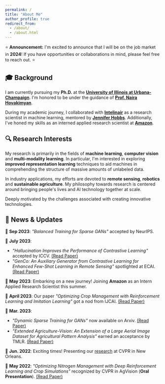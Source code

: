 ```yaml
---
permalink: /
title: "About Me"
author_profile: true
redirect_from: 
  - /about/
  - /about.html
---
```


⭐ **Announcement:** I'm excited to announce that I will be on the job market in **2024**! If you have opportunities or collaborations in mind, please feel free to reach out. ⭐


## 🎓 **Background**

I am currently pursuing my **Ph.D.** at the [**University of Illinois at Urbana-Champaign**](https://illinois.edu/). I'm honored to be under the guidance of [**Prof. Naira Hovakimyan**](https://naira.mechse.illinois.edu/sciencex_teams/naira-hovakimyan/). 

During my academic journey, I collaborated with [**Intelinair**](https://www.intelinair.com/) as a research scientist in machine learning, mentored by [**Jennifer Hobbs**](https://scholar.google.com/citations?user=zeWhseAAAAAJ&hl=en). Additionally, I've honed my skills as an interned applied research scientist at [**Amazon**](https://www.amazon.jobs/en/teams/buyer-risk-prevention).

## 🔍 **Research Interests**

My research is primarily in the fields of **machine learning**, **computer vision** and **multi-modality learning**. In particular, I'm interested in exploring **improved representation learning** techniques to aid machines in comprehending the structure of massive amounts of unlabeled data.

In industry applications, my efforts are devoted to **remote sensing**, **robotics** and **sustainable agriculture**. My philosophy towards research is centered around bringing people's lives and AI technology together at scale. 

Deeply motivated by the challenges associated with creating innovative technologies.



## 📰 **News & Updates**

🔗 **Sep 2023**: *"Balanced Training for Sparse GANs"* accepted by NeurIPS.

🔗 **July 2023**: 
- *"Hallucination Improves the Performance of Contrastive Learning"* accepted by ICCV. [(Read Paper)](https://arxiv.org/pdf/2307.12168.pdf)
- *"GenCo: An Auxiliary Generator from Contrastive Learning for Enhanced Few-Shot Learning in Remote Sensing"* spotlighted at ECAI. [(Read Paper)](https://arxiv.org/pdf/2307.14612.pdf)

🔗 **May 2023**: Embarking on a new journey! Joining **Amazon** as an Intern Applied Research Scientist this summer.

🔗 **April 2023**: Our paper *"Optimizing Crop Management with Reinforcement Learning and Imitation Learning"* got a nod from IJCAI. [(Read Paper)](https://arxiv.org/pdf/2209.09991.pdf)

🔗 **Mar. 2023**: 
- *"Dynamic Sparse Training for GANs"* now available on Arxiv. [(Read Paper)](https://arxiv.org/pdf/2302.14670.pdf)
- *"Extended Agriculture-Vision: An Extension of a Large Aerial Image Dataset for Agricultural Pattern Analysis"* earned an acceptance by TMLR. [(Read Paper)](https://arxiv.org/pdf/2303.02460.pdf)

🔗 **Jun. 2022**: Exciting times! Presenting our [research](https://www.agriculture-vision.com/agriculture-vision-2022/program-schedule-2022) at CVPR in New Orleans.

🔗 **May 2022**: *"Optimizing Nitrogen Management with Deep Reinforcement Learning and Crop Simulations"* recognized by CVPR in AgVision (**Oral Presentation**). [(Read Paper)](https://arxiv.org/pdf/2204.10394.pdf)
